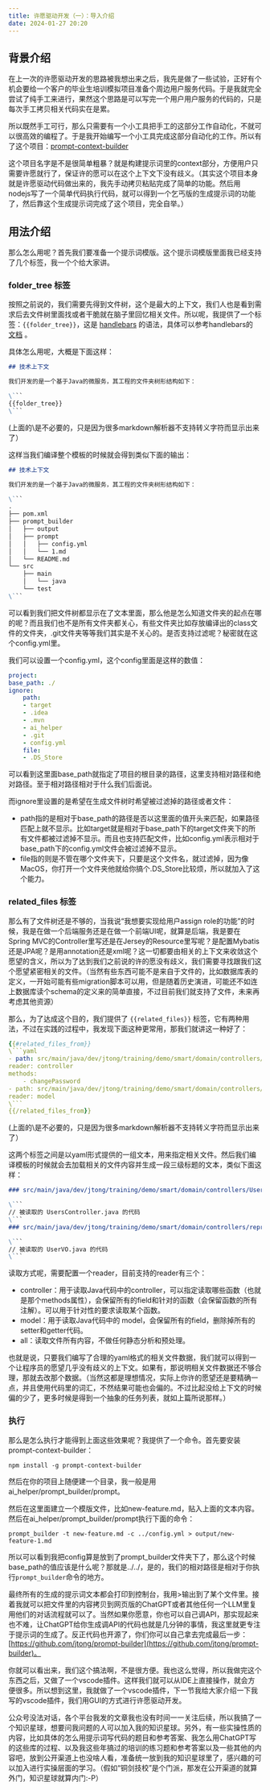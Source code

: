 ```yaml
---
title: 许愿驱动开发（一）：导入介绍
date: 2024-01-27 20:20
---
```


## 背景介绍

在上一次的许愿驱动开发的思路被我想出来之后，我先是做了一些试验，正好有个机会要给一个客户的毕业生培训模拟项目准备个周边用户服务代码。于是我就完全尝试了纯手工来进行，果然这个思路是可以写完一个用户用户服务的代码的，只是每次手工拷贝相关代码实在是累。

所以既然手工可行，那么只需要有一个小工具把手工的这部分工作自动化，不就可以很高效的编程了。于是我开始编写一个小工具完成这部分自动化的工作。所以有了这个项目：[prompt-context-builder](https://www.npmjs.com/package/prompt-context-builder)

这个项目名字是不是很简单粗暴？就是构建提示词里的context部分，方便用户只需要许愿就行了，保证许的愿可以在这个上下文下没有歧义。（其实这个项目本身就是许愿驱动代码做出来的，我先手动拷贝粘贴完成了简单的功能。然后用nodejs写了一个简单代码执行代码，就可以得到一个乞丐版的生成提示词的功能了，然后靠这个生成提示词完成了这个项目，完全自举。）

## 用法介绍

那么怎么用呢？首先我们要准备一个提示词模版。这个提示词模版里面我已经支持了几个标签，我一个个给大家讲。

### folder_tree 标签

按照之前说的，我们需要先得到文件树，这个是最大的上下文，我们人也是看到需求后去文件树里面找或者干脆就在脑子里回忆相关文件。所以呢，我提供了一个标签：``{{folder_tree}}``，这是 [handlebars](https://handlebarsjs.com/) 的语法，具体可以参考handlebars的 [文档](https://handlebarsjs.com/guide/) 。

具体怎么用呢，大概是下面这样：
```markdown
## 技术上下文

我们开发的是一个基于Java的微服务，其工程的文件夹树形结构如下：

\```
{{folder_tree}}
\```
```
(上面的\是不必要的，只是因为很多markdown解析器不支持转义字符而显示出来了）

这样当我们编译整个模板的时候就会得到类似下面的输出：
```markdown
## 技术上下文

我们开发的是一个基于Java的微服务，其工程的文件夹树形结构如下：

\```
.
├── pom.xml
├── prompt_builder
│   ├── output
│   ├── prompt
│   │   ├── config.yml
│   │   └── 1.md 
│   └── README.md
└── src
    ├── main
    │   └── java
    └── test
\```
```

可以看到我们把文件树都显示在了文本里面，那么他是怎么知道文件夹的起点在哪的呢？而且我们也不是所有文件夹都关心，有些文件夹比如存放编译出的class文件的文件夹，.git文件夹等等我们其实是不关心的。是否支持过滤呢？秘密就在这个config.yml里。

我们可以设置一个config.yml，这个config里面是这样的数值：
```yaml
project:
base_path: ./
ignore:
    path:
    - target
    - .idea
    - .mvn
    - ai_helper
    - .git
    - config.yml
    file:
    - .DS_Store
```
可以看到这里面base_path就指定了项目的根目录的路径，这里支持相对路径和绝对路径。至于相对路径相对于什么我们后面说。

而ignore里设置的是希望在生成文件树时希望被过滤掉的路径或者文件：

- path指的是相对于base_path的路径是否以这里面的值开头来匹配，如果路径匹配上就不显示。比如target就是相对于base_path下的target文件夹下的所有文件都被过滤掉不显示。而且也支持匹配文件，比如config.yml表示相对于base_path下的config.yml文件会被过滤掉不显示。
- file指的则是不管在哪个文件夹下，只要是这个文件名，就过滤掉，因为像MacOS，你打开一个文件夹他就给你搞个.DS_Store比较烦，所以就加入了这个能力。

### related_files 标签

那么有了文件树还是不够的，当我说“我想要实现给用户assign role的功能”的时候，我是在做一个后端服务还是在做一个前端UI呢，就算是后端，我是要在Spring MVC的Controller里写还是在Jersey的Resource里写呢？是配置Mybatis还是JPA呢？是用annotation还是xml呢？这一切都要由相关的上下文来收敛这个愿望的含义，所以为了达到我们之前说的许的愿没有歧义，我们需要寻找跟我们这个愿望紧密相关的文件。（当然有些东西可能不是来自于文件的，比如数据库表的定义，一开始可能有些migration脚本可以用，但是随着历史演进，可能还不如连上数据库读个schema的定义来的简单直接，不过目前我们就支持了文件，未来再考虑其他资源）

那么，为了达成这个目的，我们提供了 ``{{related_files}}`` 标签，它有两种用法，不过在实践的过程中，我发现下面这种更常用，那我们就讲这一种好了：

```yaml
{{#related_files_from}}
\```yaml
- path: src/main/java/dev/jtong/training/demo/smart/domain/controllers/UsersController.java
reader: controller
methods:
    - changePassword
- path: src/main/java/dev/jtong/training/demo/smart/domain/controllers/representation/UserVO.java
reader: model
\```
{{/related_files_from}}
```
(上面的\是不必要的，只是因为很多markdown解析器不支持转义字符而显示出来了）

这两个标签之间是以yaml形式提供的一组文本，用来指定相关文件。然后我们编译模板的时候就会去加载相关的文件内容并生成一段三级标题的文本，类似下面这样：
```markdown
### src/main/java/dev/jtong/training/demo/smart/domain/controllers/UsersController.java

\```
// 被读取的 UsersController.java 的代码
\```
### src/main/java/dev/jtong/training/demo/smart/domain/controllers/representation/UserVO.java

\```
// 被读取的 UserVO.java 的代码
\```
```

读取方式呢，需要配置一个reader，目前支持的reader有三个：
- controller：用于读取Java代码中的controller，可以指定读取哪些函数（也就是那个methods属性），会保留所有的field和针对的函数（会保留函数的所有注解）。可以用于针对性的要求读取某个函数。
- model：用于读取Java代码中的 model，会保留所有的field，删除掉所有的setter和getter代码。
- all：读取文件所有内容，不做任何静态分析和预处理。

也就是说，只要我们编写了合理的yaml格式的相关文件数据，我们就可以得到一个让程序员的愿望几乎没有歧义的上下文。如果有，那说明相关文件数据还不够合理，那就去改那个数据。（当然这都是理想情况，实际上你许的愿望还是要精确一点，并且使用代码里的词汇，不然结果可能也会偏的。不过比起没给上下文的时候偏的少了，更多时候是得到一个抽象的任务列表，就如上篇所说那样。）

### 执行

那么是怎么执行才能得到上面这些效果呢？我提供了一个命令。首先要安装prompt-context-builder：

```shell
npm install -g prompt-context-builder
```

然后在你的项目上随便建一个目录，我一般是用ai_helper/prompt_builder/prompt。

然后在这里面建立一个模版文件，比如new-feature.md，贴入上面的文本内容。然后在ai_helper/prompt_builder/prompt执行下面的命令：

```shell
prompt_builder -t new-feature.md -c ../config.yml > output/new-feature-1.md
```

所以可以看到我把config算是放到了prompt_builder文件夹下了，那么这个时候base_path的值应该是什么呢？那就是../../，是的，我们的相对路径是相对于你执行`` prompt_builder ``命令的地方。

最终所有的生成的提示词文本都会打印到控制台，我用>输出到了某个文件里。接着我就可以把文件里的内容拷贝到网页版的ChatGPT或者其他任何一个LLM里复用他们的对话流程就可以了。当然如果你愿意，你也可以自己调API，那实现起来也不难，让ChatGPT给你生成调API的代码也就是几分钟的事情，我这里就更专注于提示词的生成了。反正代码也开源了，你们你可以自己拿去完成最后一步：[https://github.com/jtong/prompt-builder](https://github.com/jtong/prompt-builder)。

你就可以看出来，我们这个搞法啊，不是很方便。我也这么觉得，所以我做完这个东西之后，又做了一个vscode插件。这样我们就可以从IDE上直接操作，就会方便很多。所以想到这里，我就做了一个vscode插件，下一节我给大家介绍一下我写的vscode插件，我们用GUI的方式进行许愿驱动开发。

公众号没法对话，各个平台我发的文章我也没有时间一一关注后续，所以我搞了一个知识星球，想要问我问题的人可以加入我的知识星球。另外，有一些实操性质的内容，比如具体的怎么用提示词写代码的题目和参考答案、我怎么用ChatGPT写的这些库的过程、以及我这些年搞过的培训的练习题和参考答案以及一些其他的内容吧，放到公开渠道上也没啥人看，准备统一放到我的知识星球里了，感兴趣的可以加入进行实操层面的学习。（假如“铜剑技校”是个门派，那发在公开渠道的就算外门，知识星球就算内门:-P）
